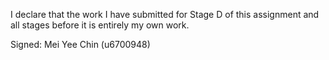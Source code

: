 I declare that the work I have submitted for Stage D of this assignment and all stages before it is entirely my own work.


Signed: Mei Yee Chin (u6700948)
